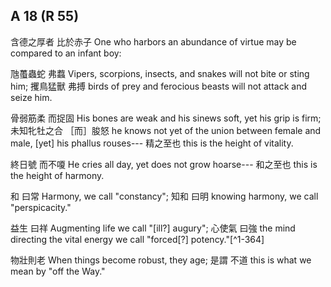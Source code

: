 ## A 18 (R 55)

含德之厚者
比於赤子
One who harbors an abundance of virtue
may be compared to an infant boy:

虺蠆蟲蛇
弗蠚
Vipers, scorpions, insects, and snakes
will not bite or sting him;
攫鳥猛獸
弗搏
birds of prey and ferocious beasts
will not attack and seize him.

骨弱筋柔
而捉固
His bones are weak and his sinews soft,
yet his grip is firm;
未知牝牡之合
［而］朘怒
he knows not yet of the union between female and male,
[yet] his phallus rouses---
精之至也
this is the height of vitality.

終日號
而不嗄
He cries all day,
yet does not grow hoarse---
和之至也
this is the height of harmony.

和
曰常
Harmony,
we call "constancy";
知和
曰明
knowing harmony,
we call "perspicacity."

益生
曰祥
Augmenting life
we call "[ill?] augury";
心使氣
曰強
the mind directing the vital energy
we call "forced[?] potency."[^1-364]

物壯則老
When things become robust,
they age;
是謂
不道
this is what we mean by
"off the Way."
